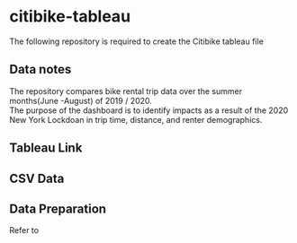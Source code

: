 # citibike-tableau
The following repository is required to create the Citibike tableau file


## Data notes
The repository compares bike rental trip data over the summer months(June -August) of 2019 / 2020.  
The purpose of the dashboard is to identify impacts as a result of the 2020 New York Lockdoan in trip time, distance, and renter demographics.  

## Tableau Link

## CSV Data

## Data Preparation
Refer to 

